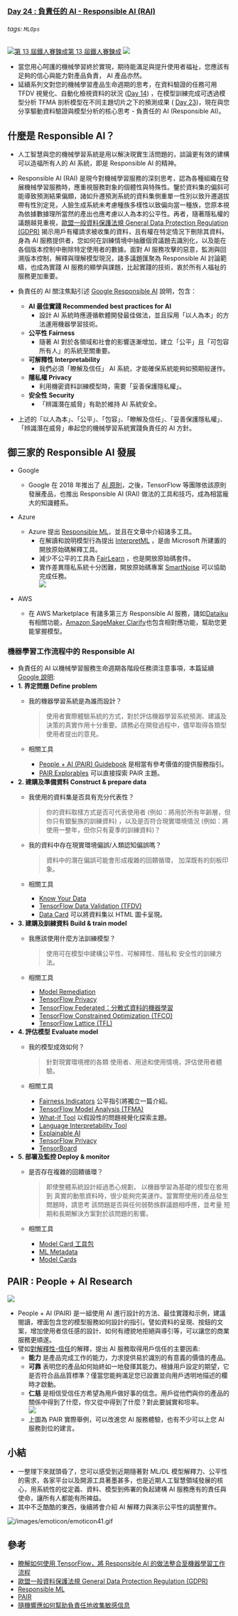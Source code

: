 ### [Day 24 : 負責任的 AI - Responsible AI (RAI)](https://ithelp.ithome.com.tw/articles/10270241)

###### tags: `MLOps`
[![](https://d1dwq032kyr03c.cloudfront.net/images/ironman_sticker/13/ai-and-data.png?sticker "第 13 屆鐵人賽鍊成")第 13 屆鐵人賽鍊成](https://ithelp.ithome.com.tw/users/20121130/ironman/4015)
[![](https://img.shields.io/badge/iThome%E9%90%B5%E4%BA%BA%E8%B3%BD2021-%E5%A8%81%E5%88%A9%E6%96%AF-blue)](https://ithelp.ithome.com.tw/articles/10270241)


-   當您用心呵護的機械學習終於實現，期待能滿足與提升使用者福祉，您應該有足夠的信心與能力對產品負責， AI 產品亦然。
-   延續系列文對您的機械學習產品生命週期的思考，在資料驗證的任務可用 TFDV 視覺化、自動化檢視資料的狀況 ([Day 14](https://ithelp.ithome.com.tw/articles/10263091)) ，在模型訓練完成可透過模型分析 TFMA 剖析模型在不同主題切片之下的預測成果 ( [Day 23](https://ithelp.ithome.com.tw/articles/10269467))，現在與您分享驅動資料驗證與模型分析的核心思考 \- 負責任的 AI (Responsible AI)。

什麼是 Responsible AI？
-------------------

-   人工智慧與您的機械學習系統是用以解決現實生活問題的，談論更有效的建構可以造福所有人的 AI 系統，即是 Responsible AI 的精神。
    
-   Responsible AI (RAI) 是現今對機械學習服務的深刻思考，認為各種組織在發展機械學習服務時，應重視服務對象的個體性與特殊性。鑒於資料集的偏斜可能導致預測結果偏頗，諸如升遷預測系統的資料集側重單一性別以致升遷選拔帶有性別定見，人臉生成系統未考慮種族多樣性以致偏向當一種族，您原本視為依據數據理所當然的產出也應考慮以人為本的公平性。再者，隨著隱私權的議題越見重視，[歐盟一般資料保護法規 General Data Protection Regulation (GDPR)](https://zh.wikipedia.org/wiki/%E6%AD%90%E7%9B%9F%E4%B8%80%E8%88%AC%E8%B3%87%E6%96%99%E4%BF%9D%E8%AD%B7%E8%A6%8F%E7%AF%84) 揭示用戶有權請求被收集的資料，且有權在特定情況下刪除其資料。身為 AI 服務提供者，您如何在訓練情境中抽離個資議題去識別化，以及能在各個版本控制中刪除特定使用者的數據。面對 AI 服務攻擊的惡意，監測與回溯版本控制，解釋與理解模型現況，諸多議題匯聚為 Responsible AI 討論範疇，也成為實踐 AI 服務的顯學與課題，比起實踐的技術，衷於所有人福祉的服務更加重要。
    
-   負責任的 AI 關注焦點引述 [Google Responsible AI](https://www.tensorflow.org/responsible_ai) 說明，包含：
    
    -   **AI 最佳實踐 Recommended best practices for AI**
        -   設計 AI 系統時應遵循軟體開發最佳做法，並且採用「以人為本」的方法運用機器學習技術。
    -   **公平性 Fairness**
        -   隨著 AI 對於各領域和社會的影響逐漸增加，建立「公平」且「可包容所有人」的系統至關重要。
    -   **可解釋性 Interpretability**
        -   我們必須「瞭解及信任」 AI 系統，才能確保系統能夠如預期般運作。
    -   **隱私權 Privacy**
        -   利用機密資料訓練模型時，需要「妥善保護隱私權」。
    -   **安全性 Security**
        -   「辨識潛在威脅」有助於維持 AI 系統安全。
-   上述的「以人為本」、「公平」、「包容」、「瞭解及信任」、「妥善保護隱私權」、「辨識潛在威脅」串起您的機械學習系統實踐負責任的 AI 方針。
    

御三家的 Responsible AI 發展
----------------------

-   Google
    
    -   Google 在 2018 年推出了 [AI 原則](https://www.blog.google/technology/ai/ai-principles/)，之後，TensorFlow 等團隊依該原則發展產品，也推出 Responsible AI (RAI) 做法的工具和技巧，成為相當龐大的知識體系。
-   Azure
    
    -   Azure 提出 [Responsible ML](https://docs.microsoft.com/zh-tw/azure/machine-learning/concept-responsible-ml)，並且在文章中介紹諸多工具。
        -   在解讀和說明模型行為提出 [InterpretML](https://github.com/interpretml/interpret) ，是由 Microsoft 所建置的開放原始碼解釋工具。
        -   減少不公平的工具為 [FairLearn](https://github.com/fairlearn/fairlearn) ，也是開放原始碼套件。
        -   實作差異隱私系統十分困難，開放原始碼專案 [SmartNoise](https://github.com/opendifferentialprivacy/smartnoise-core) 可以協助完成任務。  
            ![](https://i.imgur.com/qgkwLI3.png)
-   AWS
    
    -   在 AWS Marketplace 有諸多第三方 Responsible AI 服務，諸如[Dataiku](https://www.dataiku.com/) 有相關功能，[Amazon SageMaker Clarify](https://aws.amazon.com/tw/sagemaker/clarify/)也包含相對應功能，幫助您更能掌握模型。

### 機器學習工作流程中的 Responsible AI

-   負責任的 AI 以機械學習服務生命週期各階段任務須注意事項，本篇延續[Google 說明](https://www.tensorflow.org/responsible_ai):
-   **1\. 界定問題 Define problem**
    -   我的機器學習系統是為誰而設計？
        
        > 使用者實際體驗系統的方式，對於評估機器學習系統預測、建議及決策的真實作用十分重要。請務必在開發過程中，儘早取得各類型使用者提出的意見。
        
    -   相關工具
        -   [People + AI (PAIR) Guidebook](https://pair.withgoogle.com/guidebook/) 是相當有參考價值的提供服務指引。
        -   [PAIR Explorables](https://pair.withgoogle.com/explorables/) 可以直接探索 PAIR 主題。
-   **2\. 建購及準備資料 Construct & prepare data**
    -   我使用的資料集是否具有充分代表性？
        
        > 你的資料取樣方式是否可代表使用者 (例如：將用於所有年齡層，但你只有銀髮族的訓練資料) ，以及是否符合現實環境情況 (例如：將使用一整年，但你只有夏季的訓練資料)？
        
    -   我的資料中存在現實環境偏誤/人類認知偏誤嗎？
        
        > 資料中的潛在偏誤可能會形成複雜的回饋循環， 加深既有的刻板印象。
        
    -   相關工具
        -   [Know Your Data](https://knowyourdata.withgoogle.com/)
        -   [TensorFlow Data Validation (TFDV)](https://www.tensorflow.org/tfx/guide/tfdv)
        -   [Data Card](https://research.google/static/documents/datasets/crowdsourced-high-quality-colombian-spanish-es-co-multi-speaker-speech-dataset.pdf) 可以將資料集以 HTML 圖卡呈現。
-   **3\. 建購及訓練資料 Build & train model**
    -   我應該使用什麼方法訓練模型？
        
        > 使用可在模型中建構公平性、可解釋性、隱私和 安全性的訓練方法。
        
    -   相關工具
        -   [Model Remediation](https://www.tensorflow.org/responsible_ai/model_remediation)
        -   [TensorFlow Privacy](https://www.tensorflow.org/responsible_ai/privacy/guide)
        -   [TensorFlow Federated：分散式資料的機器學習](https://www.tensorflow.org/federated)
        -   [TensorFlow Constrained Optimization (TFCO)](https://github.com/google-research/tensorflow_constrained_optimization/blob/master/README.md)
        -   [TensorFlow Lattice (TFL)](https://www.tensorflow.org/lattice/overview)
-   **4\. 評估模型 Evaluate model**
    -   我的模型成效如何？
        
        > 針對現實環境裡的各類 使用者、用途和使用情境，評估使用者體驗。
        
    -   相關工具
        -   [Fairness Indicators](https://www.tensorflow.org/responsible_ai/fairness_indicators/guide) 公平指引將獨立一篇介紹。
        -   [TensorFlow Model Analysis (TFMA)](https://www.tensorflow.org/tfx/model_analysis/install)
        -   [What-If Tool](https://pair-code.github.io/what-if-tool/) 以假設性的問題視覺化探索主題。
        -   [Language Interpretability Tool](https://www.tensorflow.org/responsible_ai)
        -   [Explainable AI](https://cloud.google.com/explainable-ai)
        -   [TensorFlow Privacy](https://blog.tensorflow.org/2020/06/introducing-new-privacy-testing-library.html)
        -   [TensorBoard](https://www.tensorflow.org/tensorboard/get_started)
-   **5\. 部署及監控 Deploy & monitor**
    -   是否存在複雜的回饋循環？
        
        > 即使整體系統設計經過悉心規劃， 以機器學習為基礎的模型在套用到 真實的動態資料時，很少能夠完美運作。當實際使用的產品發生問題時，請思考 該問題是否與任何弱勢族群議題相呼應，並考量 短期和長期解決方案對於該問題的影響。
        
    -   相關工具
        -   [Model Card 工具包](https://www.tensorflow.org/responsible_ai/model_card_toolkit/guide)
        -   [ML Metadata](https://www.tensorflow.org/tfx/guide/mlmd)
        -   [Model Cards](https://modelcards.withgoogle.com/about)

PAIR : People + AI Research
---------------------------

![](https://i.imgur.com/1fHNW1l.png)

-   People + AI (PAIR) 是一組使用 AI 進行設計的方法、最佳實踐和示例，建議閱讀，裡面包含您的模型服務如何設計的指引。譬如資料的呈現、按鈕的文案，增加使用者信任感的設計、如何有禮貌地拒絕與導引等，可以讓您的商業服務更順遂。
-   譬如[對解釋性-信任](https://pair.withgoogle.com/chapter/explainability-trust/)的解釋，提出 AI 服務取得用戶信任的主要因素:
    -   **能力** 是產品完成工作的能力，力求提供易於識別的有意義的價值的產品。
    -   **可靠** 表明您的產品如何始終如一地發揮其能力。根據用戶設定的期望，它是否符合品品質標準？僅當您能夠滿足您已設置並向用戶透明地描述的欄時才啟動。
    -   **仁慈** 是相信受信任方希望為用戶做好事的信念。用戶從他們與你的產品的關係中得到了什麼，你又從中得到了什麼？對此要誠實和坦率。  
        ![](https://i.imgur.com/FRzg1eY.png)
    -   上圖為 PAIR 實際舉例，可以改進您 AI 服務體驗，也有不少可以上您 AI 服務到位的建言。

小結
--

-   一整理下來就頭昏了，您可以感受到近期隨著對 ML/DL 模型解釋力、公平性的需求，各家平台以及開源工具著墨甚多，也是近期人工智慧領域發展的核心，用系統性的從定義、資料、模型到佈署的負起建構 AI 服務應有的責任與使命，讓所有人都能有所裨益。
-   其中不乏酷酷的東西，後續將會介紹 AI 解釋力與演示公平性的調整實作。

![/images/emoticon/emoticon41.gif](https://ithelp.ithome.com.tw/images/emoticon/emoticon41.gif)

參考
--

-   [瞭解如何使用 TensorFlow，將 Responsible AI 的做法整合至機器學習工作流程](https://www.tensorflow.org/responsible_ai)
-   [歐盟一般資料保護法規 General Data Protection Regulation (GDPR)](https://zh.wikipedia.org/wiki/%E6%AD%90%E7%9B%9F%E4%B8%80%E8%88%AC%E8%B3%87%E6%96%99%E4%BF%9D%E8%AD%B7%E8%A6%8F%E7%AF%84)
-   [Responsible ML](https://docs.microsoft.com/zh-tw/azure/machine-learning/concept-responsible-ml)
-   [PAIR](https://pair.withgoogle.com/)
-   [隨機響應如何幫助負責任地收集敏感信息](https://pair.withgoogle.com/explorables/anonymization/)

